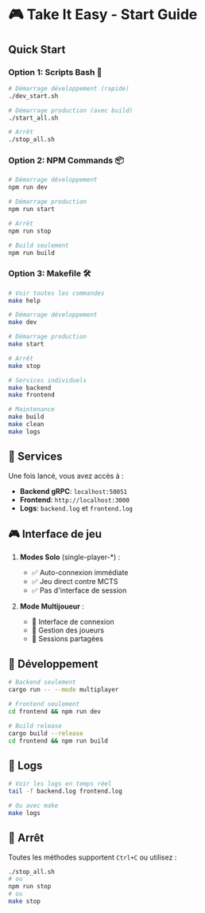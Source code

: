 # 🎮 Take It Easy - Start Guide

## Quick Start

### Option 1: Scripts Bash 🔧

```bash
# Démarrage développement (rapide)
./dev_start.sh

# Démarrage production (avec build)
./start_all.sh

# Arrêt
./stop_all.sh
```

### Option 2: NPM Commands 📦

```bash
# Démarrage développement
npm run dev

# Démarrage production
npm run start

# Arrêt
npm run stop

# Build seulement
npm run build
```

### Option 3: Makefile 🛠️

```bash
# Voir toutes les commandes
make help

# Démarrage développement
make dev

# Démarrage production
make start

# Arrêt
make stop

# Services individuels
make backend
make frontend

# Maintenance
make build
make clean
make logs
```

## 🚀 Services

Une fois lancé, vous avez accès à :

- **Backend gRPC**: `localhost:50051`
- **Frontend**: `http://localhost:3000`
- **Logs**: `backend.log` et `frontend.log`

## 🎮 Interface de jeu

1. **Modes Solo** (single-player-*) :
   - ✅ Auto-connexion immédiate
   - ✅ Jeu direct contre MCTS
   - ✅ Pas d'interface de session

2. **Mode Multijoueur** :
   - 🔧 Interface de connexion
   - 👥 Gestion des joueurs
   - 🎯 Sessions partagées

## 🔧 Développement

```bash
# Backend seulement
cargo run -- --mode multiplayer

# Frontend seulement
cd frontend && npm run dev

# Build release
cargo build --release
cd frontend && npm run build
```

## 📝 Logs

```bash
# Voir les logs en temps réel
tail -f backend.log frontend.log

# Ou avec make
make logs
```

## 🛑 Arrêt

Toutes les méthodes supportent `Ctrl+C` ou utilisez :

```bash
./stop_all.sh
# ou
npm run stop
# ou
make stop
```